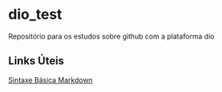# dio_test
Repositório para os estudos sobre github com a plataforma dio

## Links Úteis
[Sintaxe Básica Markdown](https://www.markdownguide.org/getting-started/)
